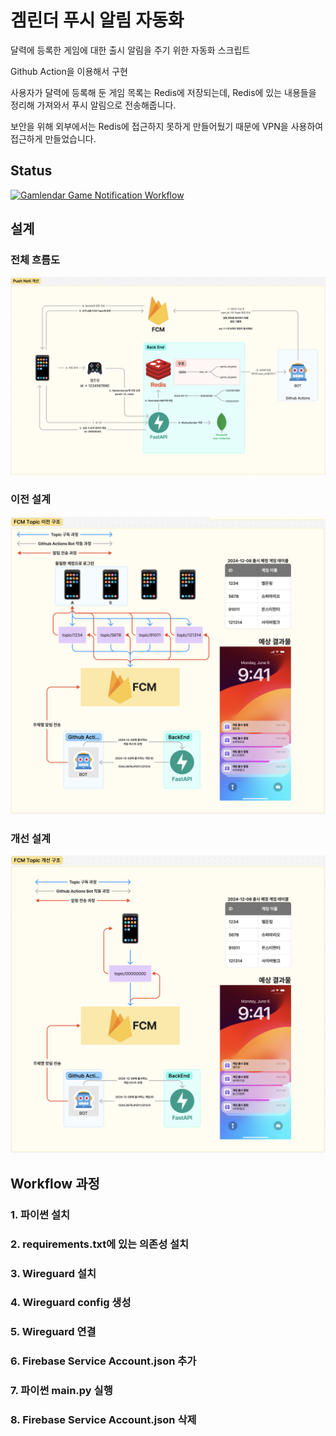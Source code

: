 # 겜린더 푸시 알림 자동화
달력에 등록한 게임에 대한 출시 알림을 주기 위한 자동화 스크립트

Github Action을 이용해서 구현

사용자가 달력에 등록해 둔 게임 목록는 Redis에 저장되는데, 
Redis에 있는 내용들을 정리해 가져와서 푸시 알림으로 전송해줍니다.

보안을 위해 외부에서는 Redis에 접근하지 못하게 만들어뒀기 때문에 VPN을 사용하여 접근하게 만들었습니다.


## Status
[![Gamlendar Game Notification Workflow](https://github.com/munhyok/gamlendar_fcm/actions/workflows/scheduled_workflow.yml/badge.svg)](https://github.com/munhyok/gamlendar_fcm/actions/workflows/scheduled_workflow.yml)

## 설계
### 전체 흐름도
![](/readme%20image/push%20noti%20flow.png)

### 이전 설계
![](/readme%20image/Previous%20Architecture.png)

### 개선 설계
![](/readme%20image/Refined%20Architecture.png)

## Workflow 과정
### 1. 파이썬 설치

### 2. requirements.txt에 있는 의존성 설치

### 3. Wireguard 설치

### 4. Wireguard config 생성

### 5. Wireguard 연결

### 6. Firebase Service Account.json 추가

### 7. 파이썬 main.py 실행

### 8. Firebase Service Account.json 삭제



